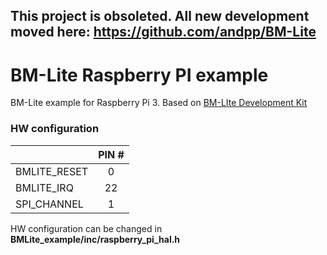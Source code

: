 ## This project is obsoleted. All new development moved here: https://github.com/andpp/BM-Lite

# BM-Lite Raspberry PI example

BM-Lite example for Raspberry Pi 3.
Based on [BM-LIte Development Kit](https://www.fingerprints.com/solutions/access/bm-lite-development-kit/ "BM-LIte Development Kit")

### HW configuration
|   | PIN #   |
| :------------ | :------------: |
|  BMLITE_RESET | 0  |
|  BMLITE_IRQ      | 22  |
| SPI_CHANNEL   | 1 |

HW configuration can be changed in **BMLite_example/inc/raspberry_pi_hal.h**
